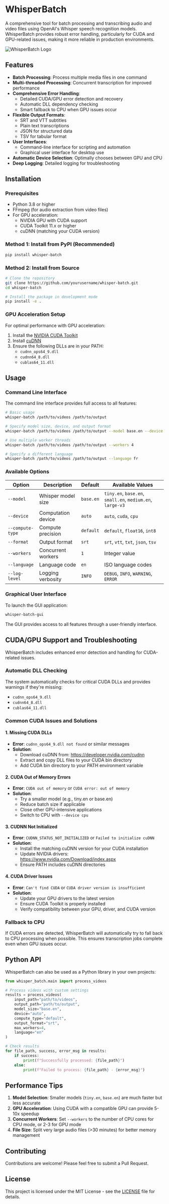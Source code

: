 # WhisperBatch

A comprehensive tool for batch processing and transcribing audio and video files using OpenAI's Whisper speech recognition models. WhisperBatch provides robust error handling, particularly for CUDA and GPU-related issues, making it more reliable in production environments.

![WhisperBatch Logo](https://via.placeholder.com/800x400?text=WhisperBatch)

## Features

- **Batch Processing**: Process multiple media files in one command
- **Multi-threaded Processing**: Concurrent transcription for improved performance
- **Comprehensive Error Handling**: 
  - Detailed CUDA/GPU error detection and recovery
  - Automatic DLL dependency checking
  - Smart fallback to CPU when GPU issues occur
- **Flexible Output Formats**: 
  - SRT and VTT subtitles
  - Plain text transcriptions
  - JSON for structured data
  - TSV for tabular format
- **User Interfaces**:
  - Command-line interface for scripting and automation
  - Graphical user interface for desktop use
- **Automatic Device Selection**: Optimally chooses between GPU and CPU
- **Deep Logging**: Detailed logging for troubleshooting

## Installation

### Prerequisites

- Python 3.8 or higher
- FFmpeg (for audio extraction from video files)
- For GPU acceleration:
  - NVIDIA GPU with CUDA support
  - CUDA Toolkit 11.x or higher
  - cuDNN (matching your CUDA version)

### Method 1: Install from PyPI (Recommended)

```bash
pip install whisper-batch
```

### Method 2: Install from Source

```bash
# Clone the repository
git clone https://github.com/yourusername/whisper-batch.git
cd whisper-batch

# Install the package in development mode
pip install -e .
```

### GPU Acceleration Setup

For optimal performance with GPU acceleration:

1. Install the [NVIDIA CUDA Toolkit](https://developer.nvidia.com/cuda-downloads)
2. Install [cuDNN](https://developer.nvidia.com/cudnn)
3. Ensure the following DLLs are in your PATH:
   - `cudnn_ops64_9.dll`
   - `cudnn64_8.dll`
   - `cublas64_11.dll`

## Usage

### Command Line Interface

The command line interface provides full access to all features:

```bash
# Basic usage
whisper-batch /path/to/videos /path/to/output

# Specify model size, device, and output format
whisper-batch /path/to/videos /path/to/output --model base.en --device auto --format srt

# Use multiple worker threads
whisper-batch /path/to/videos /path/to/output --workers 4

# Specify a different language
whisper-batch /path/to/videos /path/to/output --language fr
```

### Available Options

| Option | Description | Default | Available Values |
|--------|-------------|---------|------------------|
| `--model` | Whisper model size | `base.en` | `tiny.en`, `base.en`, `small.en`, `medium.en`, `large-v3` |
| `--device` | Computation device | `auto` | `auto`, `cuda`, `cpu` |
| `--compute-type` | Compute precision | `default` | `default`, `float16`, `int8` |
| `--format` | Output format | `srt` | `srt`, `vtt`, `txt`, `json`, `tsv` |
| `--workers` | Concurrent workers | `1` | Integer value |
| `--language` | Language code | `en` | ISO language codes |
| `--log-level` | Logging verbosity | `INFO` | `DEBUG`, `INFO`, `WARNING`, `ERROR` |

### Graphical User Interface

To launch the GUI application:

```bash
whisper-batch-gui
```

The GUI provides access to all features through a user-friendly interface.

## CUDA/GPU Support and Troubleshooting

WhisperBatch includes enhanced error detection and handling for CUDA-related issues.

### Automatic DLL Checking

The system automatically checks for critical CUDA DLLs and provides warnings if they're missing:
- `cudnn_ops64_9.dll`
- `cudnn64_8.dll`
- `cublas64_11.dll`

### Common CUDA Issues and Solutions

#### 1. Missing CUDA DLLs
- **Error**: `cudnn_ops64_9.dll not found` or similar messages
- **Solution**: 
  - Download cuDNN from: https://developer.nvidia.com/cudnn
  - Extract and copy DLL files to your CUDA bin directory
  - Add CUDA bin directory to your PATH environment variable

#### 2. CUDA Out of Memory Errors
- **Error**: `CUDA out of memory` or `CUDA error: out of memory`
- **Solution**:
  - Try a smaller model (e.g., tiny.en or base.en)
  - Reduce batch size if applicable
  - Close other GPU-intensive applications
  - Switch to CPU with `--device cpu`

#### 3. CUDNN Not Initialized
- **Error**: `CUDNN_STATUS_NOT_INITIALIZED` or `Failed to initialize cuDNN`
- **Solution**:
  - Install the matching cuDNN version for your CUDA installation
  - Update NVIDIA drivers: https://www.nvidia.com/Download/index.aspx
  - Ensure PATH includes cuDNN directories

#### 4. CUDA Driver Issues
- **Error**: `Can't find CUDA` or `CUDA driver version is insufficient`
- **Solution**:
  - Update your GPU drivers to the latest version
  - Ensure CUDA Toolkit is properly installed
  - Verify compatibility between your GPU, driver, and CUDA version

### Fallback to CPU

If CUDA errors are detected, WhisperBatch will automatically try to fall back to CPU processing when possible. This ensures transcription jobs complete even when GPU issues occur.

## Python API

WhisperBatch can also be used as a Python library in your own projects:

```python
from whisper_batch.main import process_videos

# Process videos with custom settings
results = process_videos(
    input_path="path/to/videos",
    output_path="path/to/output",
    model_size="base.en",
    device="auto",
    compute_type="default",
    output_format="srt",
    max_workers=4,
    language="en"
)

# Check results
for file_path, success, error_msg in results:
    if success:
        print(f"Successfully processed: {file_path}")
    else:
        print(f"Failed to process: {file_path} - {error_msg}")
```

## Performance Tips

1. **Model Selection**: Smaller models (`tiny.en`, `base.en`) are much faster but less accurate
2. **GPU Acceleration**: Using CUDA with a compatible GPU can provide 5-10x speedup
3. **Concurrent Workers**: Set `--workers` to the number of CPU cores for CPU mode, or 2-3 for GPU mode
4. **File Size**: Split very large audio files (>30 minutes) for better memory management

## Contributing

Contributions are welcome! Please feel free to submit a Pull Request.

## License

This project is licensed under the MIT License - see the [LICENSE](LICENSE) file for details. 